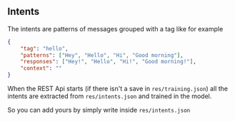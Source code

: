 ## Intents

The intents are patterns of messages grouped with a tag like for example

```json
{
    "tag": "hello",
    "patterns": ["Hey", "Hello", "Hi", "Good morning"],
    "responses": ["Hey!", "Hello", "Hi!", "Good morning!"],
    "context": ""
}
```

When the REST Api starts (if there isn't a save in `res/training.json`) all the intents are extracted from `res/intents.json` and trained in the model.

So you can add yours by simply write inside `res/intents.json`